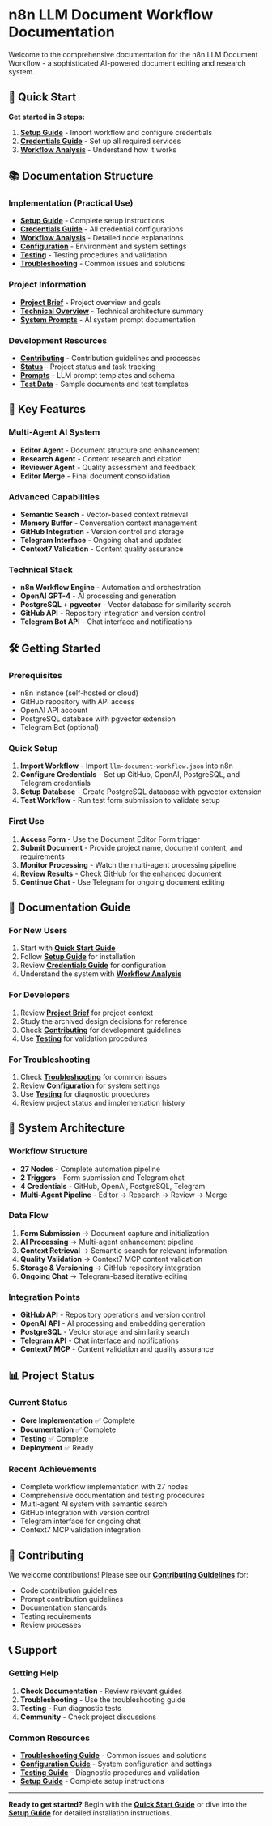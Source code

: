 # n8n LLM Document Workflow Documentation

Welcome to the comprehensive documentation for the n8n LLM Document Workflow - a sophisticated AI-powered document editing and research system.

## 🚀 Quick Start

**Get started in 3 steps:**
1. **[Setup Guide](implementation/setup-guide.md)** - Import workflow and configure credentials
2. **[Credentials Guide](implementation/credentials-guide.md)** - Set up all required services
3. **[Workflow Analysis](implementation/workflow-analysis.md)** - Understand how it works

## 📚 Documentation Structure

### Implementation (Practical Use)
- **[Setup Guide](implementation/setup-guide.md)** - Complete setup instructions
- **[Credentials Guide](implementation/credentials-guide.md)** - All credential configurations  
- **[Workflow Analysis](implementation/workflow-analysis.md)** - Detailed node explanations
- **[Configuration](implementation/configuration.md)** - Environment and system settings
- **[Testing](implementation/testing.md)** - Testing procedures and validation
- **[Troubleshooting](implementation/troubleshooting.md)** - Common issues and solutions

### Project Information
- **[Project Brief](projectbrief.md)** - Project overview and goals
- **[Technical Overview](technical.md)** - Technical architecture summary
- **[System Prompts](system-prompts.md)** - AI system prompt documentation

### Development Resources
- **[Contributing](contributing/index.md)** - Contribution guidelines and processes
- **[Status](status/index.md)** - Project status and task tracking
- **[Prompts](prompts/index.md)** - LLM prompt templates and schema
- **[Test Data](test-data/index.md)** - Sample documents and test templates

## 🎯 Key Features

### Multi-Agent AI System
- **Editor Agent** - Document structure and enhancement
- **Research Agent** - Content research and citation
- **Reviewer Agent** - Quality assessment and feedback
- **Editor Merge** - Final document consolidation

### Advanced Capabilities
- **Semantic Search** - Vector-based context retrieval
- **Memory Buffer** - Conversation context management
- **GitHub Integration** - Version control and storage
- **Telegram Interface** - Ongoing chat and updates
- **Context7 Validation** - Content quality assurance

### Technical Stack
- **n8n Workflow Engine** - Automation and orchestration
- **OpenAI GPT-4** - AI processing and generation
- **PostgreSQL + pgvector** - Vector database for similarity search
- **GitHub API** - Repository integration and version control
- **Telegram Bot API** - Chat interface and notifications

## 🛠️ Getting Started

### Prerequisites
- n8n instance (self-hosted or cloud)
- GitHub repository with API access
- OpenAI API account
- PostgreSQL database with pgvector extension
- Telegram Bot (optional)

### Quick Setup
1. **Import Workflow** - Import `llm-document-workflow.json` into n8n
2. **Configure Credentials** - Set up GitHub, OpenAI, PostgreSQL, and Telegram credentials
3. **Setup Database** - Create PostgreSQL database with pgvector extension
4. **Test Workflow** - Run test form submission to validate setup

### First Use
1. **Access Form** - Use the Document Editor Form trigger
2. **Submit Document** - Provide project name, document content, and requirements
3. **Monitor Processing** - Watch the multi-agent processing pipeline
4. **Review Results** - Check GitHub for the enhanced document
5. **Continue Chat** - Use Telegram for ongoing document editing

## 📖 Documentation Guide

### For New Users
1. Start with **[Quick Start Guide](QUICK_START.md)**
2. Follow **[Setup Guide](implementation/setup-guide.md)** for installation
3. Review **[Credentials Guide](implementation/credentials-guide.md)** for configuration
4. Understand the system with **[Workflow Analysis](implementation/workflow-analysis.md)**

### For Developers
1. Review **[Project Brief](projectbrief.md)** for project context
2. Study the archived design decisions for reference
3. Check **[Contributing](contributing/)** for development guidelines
4. Use **[Testing](implementation/testing.md)** for validation procedures

### For Troubleshooting
1. Check **[Troubleshooting](implementation/troubleshooting.md)** for common issues
2. Review **[Configuration](implementation/configuration.md)** for system settings
3. Use **[Testing](implementation/testing.md)** for diagnostic procedures
4. Review project status and implementation history

## 🔧 System Architecture

### Workflow Structure
- **27 Nodes** - Complete automation pipeline
- **2 Triggers** - Form submission and Telegram chat
- **4 Credentials** - GitHub, OpenAI, PostgreSQL, Telegram
- **Multi-Agent Pipeline** - Editor → Research → Review → Merge

### Data Flow
1. **Form Submission** → Document capture and initialization
2. **AI Processing** → Multi-agent enhancement pipeline
3. **Context Retrieval** → Semantic search for relevant information
4. **Quality Validation** → Context7 MCP content validation
5. **Storage & Versioning** → GitHub repository integration
6. **Ongoing Chat** → Telegram-based iterative editing

### Integration Points
- **GitHub API** - Repository operations and version control
- **OpenAI API** - AI processing and embedding generation
- **PostgreSQL** - Vector storage and similarity search
- **Telegram API** - Chat interface and notifications
- **Context7 MCP** - Content validation and quality assurance

## 📊 Project Status

### Current Status
- **Core Implementation** ✅ Complete
- **Documentation** ✅ Complete
- **Testing** ✅ Complete
- **Deployment** ✅ Ready

### Recent Achievements
- Complete workflow implementation with 27 nodes
- Comprehensive documentation and testing procedures
- Multi-agent AI system with semantic search
- GitHub integration with version control
- Telegram interface for ongoing chat
- Context7 MCP validation integration

## 🤝 Contributing

We welcome contributions! Please see our **[Contributing Guidelines](contributing/)** for:
- Code contribution guidelines
- Prompt contribution guidelines
- Documentation standards
- Testing requirements
- Review processes

## 📞 Support

### Getting Help
1. **Check Documentation** - Review relevant guides
2. **Troubleshooting** - Use the troubleshooting guide
3. **Testing** - Run diagnostic tests
4. **Community** - Check project discussions

### Common Resources
- **[Troubleshooting Guide](implementation/troubleshooting.md)** - Common issues and solutions
- **[Configuration Guide](implementation/configuration.md)** - System configuration and settings
- **[Testing Guide](implementation/testing.md)** - Diagnostic procedures and validation
- **[Setup Guide](implementation/setup-guide.md)** - Complete setup instructions

---

**Ready to get started?** Begin with the **[Quick Start Guide](QUICK_START.md)** or dive into the **[Setup Guide](implementation/setup-guide.md)** for detailed installation instructions.
